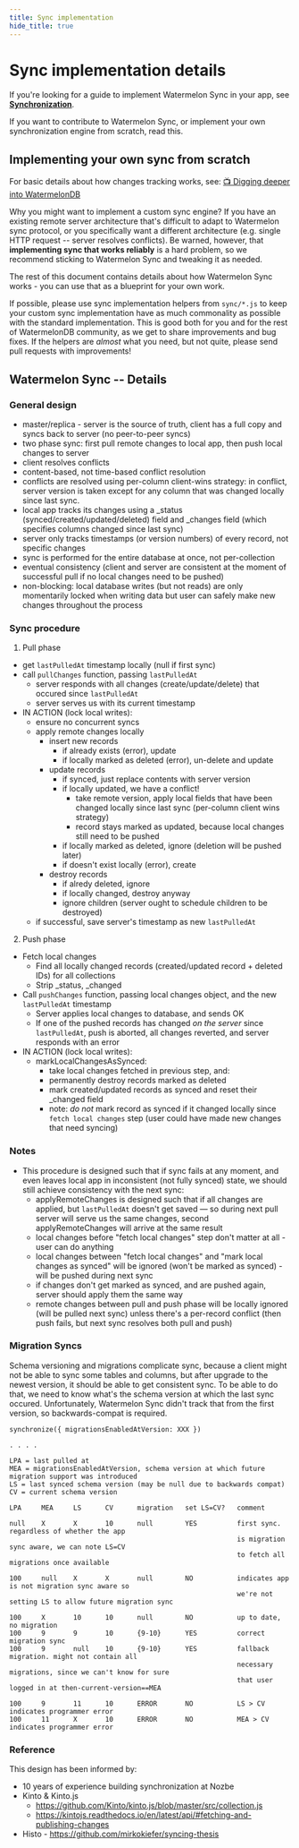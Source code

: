 ```yaml
---
title: Sync implementation
hide_title: true
---
```


# Sync implementation details

If you're looking for a guide to implement Watermelon Sync in your app, see [**Synchronization**](../Advanced/Sync.md).

If you want to contribute to Watermelon Sync, or implement your own synchronization engine from scratch, read this.

## Implementing your own sync from scratch

For basic details about how changes tracking works, see: [📺 Digging deeper into WatermelonDB](https://www.youtube.com/watch?v=uFvHURTRLxQ)

Why you might want to implement a custom sync engine? If you have an existing remote server architecture that's difficult to adapt to Watermelon sync protocol, or you specifically want a different architecture (e.g. single HTTP request -- server resolves conflicts). Be warned, however, that **implementing sync that works reliably** is a hard problem, so we recommend sticking to Watermelon Sync and tweaking it as needed.

The rest of this document contains details about how Watermelon Sync works - you can use that as a blueprint for your own work.

If possible, please use sync implementation helpers from `sync/*.js` to keep your custom sync implementation have as much commonality as possible with the standard implementation. This is good both for you and for the rest of WatermelonDB community, as we get to share improvements and bug fixes. If the helpers are _almost_ what you need, but not quite, please send pull requests with improvements!

## Watermelon Sync -- Details

### General design

- master/replica - server is the source of truth, client has a full copy and syncs back to server (no peer-to-peer syncs)
- two phase sync: first pull remote changes to local app, then push local changes to server
- client resolves conflicts
- content-based, not time-based conflict resolution
- conflicts are resolved using per-column client-wins strategy: in conflict, server version is taken
  except for any column that was changed locally since last sync.
- local app tracks its changes using a _status (synced/created/updated/deleted) field and _changes
  field (which specifies columns changed since last sync)
- server only tracks timestamps (or version numbers) of every record, not specific changes
- sync is performed for the entire database at once, not per-collection
- eventual consistency (client and server are consistent at the moment of successful pull if no
  local changes need to be pushed)
- non-blocking: local database writes (but not reads) are only momentarily locked when writing data
  but user can safely make new changes throughout the process

### Sync procedure

1. Pull phase
  - get `lastPulledAt` timestamp locally (null if first sync)
  - call `pullChanges` function, passing `lastPulledAt`
    - server responds with all changes (create/update/delete) that occured since `lastPulledAt`
    - server serves us with its current timestamp
  - IN ACTION (lock local writes):
    - ensure no concurrent syncs
    - apply remote changes locally
      - insert new records
        - if already exists (error), update
        - if locally marked as deleted (error), un-delete and update
      - update records
        - if synced, just replace contents with server version
        - if locally updated, we have a conflict!
          - take remote version, apply local fields that have been changed locally since last sync
            (per-column client wins strategy)
          - record stays marked as updated, because local changes still need to be pushed
        - if locally marked as deleted, ignore (deletion will be pushed later)
        - if doesn't exist locally (error), create
      - destroy records
        - if alredy deleted, ignore
        - if locally changed, destroy anyway
        - ignore children (server ought to schedule children to be destroyed)
    - if successful, save server's timestamp as new `lastPulledAt`
2. Push phase
  - Fetch local changes
    - Find all locally changed records (created/updated record + deleted IDs) for all collections
    - Strip _status, _changed
  - Call `pushChanges` function, passing local changes object, and the new `lastPulledAt` timestamp
    - Server applies local changes to database, and sends OK
    - If one of the pushed records has changed *on the server* since `lastPulledAt`, push is aborted,
      all changes reverted, and server responds with an error
  - IN ACTION (lock local writes):
    - markLocalChangesAsSynced:
      - take local changes fetched in previous step, and:
      - permanently destroy records marked as deleted
      - mark created/updated records as synced and reset their _changed field
      - note: *do not* mark record as synced if it changed locally since `fetch local changes` step
        (user could have made new changes that need syncing)

### Notes

- This procedure is designed such that if sync fails at any moment, and even leaves local app in
  inconsistent (not fully synced) state, we should still achieve consistency with the next sync:
  - applyRemoteChanges is designed such that if all changes are applied, but `lastPulledAt` doesn't get
    saved — so during next pull server will serve us the same changes, second applyRemoteChanges will
    arrive at the same result
  - local changes before "fetch local changes" step don't matter at all - user can do anything
  - local changes between "fetch local changes" and "mark local changes as synced" will be ignored
    (won't be marked as synced) - will be pushed during next sync
  - if changes don't get marked as synced, and are pushed again, server should apply them the same way
  - remote changes between pull and push phase will be locally ignored (will be pulled next sync)
    unless there's a per-record conflict (then push fails, but next sync resolves both pull and push)

### Migration Syncs

Schema versioning and migrations complicate sync, because a client might not be able to sync some tables and columns, but after upgrade to the newest version, it should be able to get consistent sync. To be able
to do that, we need to know what's the schema version at which the last sync occured. Unfortunately,
Watermelon Sync didn't track that from the first version, so backwards-compat is required.

```
synchronize({ migrationsEnabledAtVersion: XXX })

. . . .

LPA = last pulled at
MEA = migrationsEnabledAtVersion, schema version at which future migration support was introduced
LS = last synced schema version (may be null due to backwards compat)
CV = current schema version

LPA     MEA     LS      CV      migration   set LS=CV?   comment

null    X       X       10      null        YES          first sync. regardless of whether the app
                                                         is migration sync aware, we can note LS=CV
                                                         to fetch all migrations once available

100     null    X       X       null        NO           indicates app is not migration sync aware so
                                                         we're not setting LS to allow future migration sync

100     X       10      10      null        NO           up to date, no migration
100     9       9       10      {9-10}      YES          correct migration sync
100     9       null    10      {9-10}      YES          fallback migration. might not contain all
                                                         necessary migrations, since we can't know for sure
                                                         that user logged in at then-current-version==MEA

100     9       11      10      ERROR       NO           LS > CV indicates programmer error
100     11      X       10      ERROR       NO           MEA > CV indicates programmer error
```

### Reference

This design has been informed by:

- 10 years of experience building synchronization at Nozbe
- Kinto & Kinto.js
  - https://github.com/Kinto/kinto.js/blob/master/src/collection.js
  - https://kintojs.readthedocs.io/en/latest/api/#fetching-and-publishing-changes
- Histo - https://github.com/mirkokiefer/syncing-thesis

